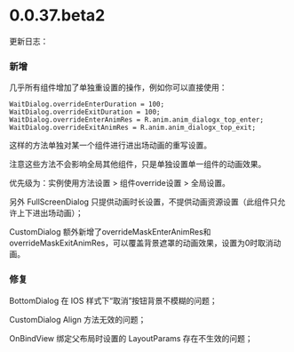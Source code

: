 # 0.0.37.beta2
更新日志：

### 新增

几乎所有组件增加了单独重设置的操作，例如你可以直接使用：

```
WaitDialog.overrideEnterDuration = 100;
WaitDialog.overrideExitDuration = 100;
WaitDialog.overrideEnterAnimRes = R.anim.anim_dialogx_top_enter;
WaitDialog.overrideExitAnimRes = R.anim.anim_dialogx_top_exit;
```

这样的方法单独对某一个组件进行进出场动画的重写设置。

注意这些方法不会影响全局其他组件，只是单独设置单一组件的动画效果。

优先级为：实例使用方法设置 > 组件override设置 > 全局设置。

另外 FullScreenDialog 只提供动画时长设置，不提供动画资源设置（此组件只允许上下进出场动画）；

CustomDialog 额外新增了overrideMaskEnterAnimRes和overrideMaskExitAnimRes，可以覆盖背景遮罩的动画效果，设置为0时取消动画。

### 修复

BottomDialog 在 IOS 样式下“取消”按钮背景不模糊的问题；

CustomDialog Align 方法无效的问题；

OnBindView 绑定父布局时设置的 LayoutParams 存在不生效的问题；

